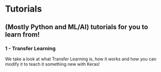 # Tutorials
## (Mostly Python and ML/AI) tutorials for you to learn from!

### 1 - Transfer Learning

We take a look at what Transfer Learning is, how it works and how you can modify it to teach it something new with Keras!
